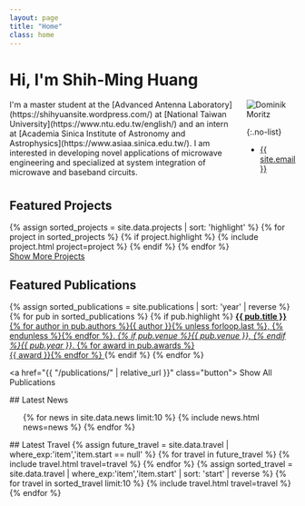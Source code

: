 ```yaml
---
layout: page
title: "Home"
class: home
---
```


# Hi, I'm Shih-Ming Huang

<div class="columns" markdown="1">

<div class="intro" markdown="1">
I'm a master student at the [Advanced Antenna Laboratory](https://shihyuansite.wordpress.com/) at [National Taiwan University](https://www.ntu.edu.tw/english/) and an intern at [Academia Sinica Institute of Astronomy and Astrophysics](https://www.asiaa.sinica.edu.tw/). I am interested in developing novel applications of microwave engineering and specialized at system integration of microwave and baseband circuits.
</div>

<div class="me" markdown="1">
<picture>
  <!-- <source srcset='/images/dominik_berlin.webp' type='image/webp' /> -->
  <img
    src= '/mypage/images/ShihMing.jpg'
    alt='Dominik Moritz'>
</picture>

{:.no-list}
* <a href="mailto:{{ site.email }}">{{ site.email }}</a>
</div>

</div>
<!-- 
During my first year at UW, I received support from the [Fulbright program](https://en.wikipedia.org/wiki/Fulbright_Program). In 2013, I received my B.S. from [Hasso Plattner Institute](https://hpi.de/). I am a scholar of the [German National Academic Foundation](http://www.studienstiftung.de/). I have worked with the [Open Knowledge Foundation](http://www.okfn.org), [Google Research](https://ai.google/research/), and [Microsoft Research](https://www.microsoft.com/en-us/research/group/vibe/). Details are in my [CV]({{ "/cv/" | relative_url }}). -->

## Featured Projects

<div class="featured-projects">
  {% assign sorted_projects = site.data.projects | sort: 'highlight' %}
  {% for project in sorted_projects %}
    {% if project.highlight %}
      {% include project.html project=project %}
    {% endif %}
  {% endfor %}
</div>
<a href="{{ "/projects/" | relative_url }}" class="button">
  <i class="fas fa-chevron-circle-right"></i>
  Show More Projects
</a>

## Featured Publications

<div class="featured-publications">
  {% assign sorted_publications = site.publications | sort: 'year' | reverse %}
  {% for pub in sorted_publications %}
    {% if pub.highlight %}
      <a href="{{ pub.pdf }}" class="publication">
        <strong>{{ pub.title }}</strong>
        <span class="authors">{% for author in pub.authors %}{{ author }}{% unless forloop.last %}, {% endunless %}{% endfor %}</span>.
        <i>{% if pub.venue %}{{ pub.venue }}, {% endif %}{{ pub.year }}</i>.
        {% for award in pub.awards %}<br/><span class="award"><i class="fas fa-{% if award == "Best Paper Award" %}trophy{% else %}award{% endif %}" aria-hidden="true"></i> {{ award }}</span>{% endfor %}
      </a>
    {% endif %}
  {% endfor %}
</div>

<a href="{{ "/publications/" | relative_url }}" class="button">
  <i class="fas fa-chevron-circle-right"></i>
  Show All Publications
</a>

<div class="news-travel" markdown="1">

<div class="news" markdown="1">
## Latest News

<ul>
{% for news in site.data.news limit:10 %}
  {% include news.html news=news %}
{% endfor %}
</ul>

</div>

<div class="travel" markdown="1">
## Latest Travel

<table>
<tbody>
{% assign future_travel = site.data.travel | where_exp:'item','item.start == null' %}
{% for travel in future_travel %}
  {% include travel.html travel=travel %}
{% endfor %}
{% assign sorted_travel = site.data.travel | where_exp:'item','item.start' | sort: 'start' | reverse %}
{% for travel in sorted_travel limit:10 %}
  {% include travel.html travel=travel %}
{% endfor %}
</tbody>
</table>

</div>

</div>
